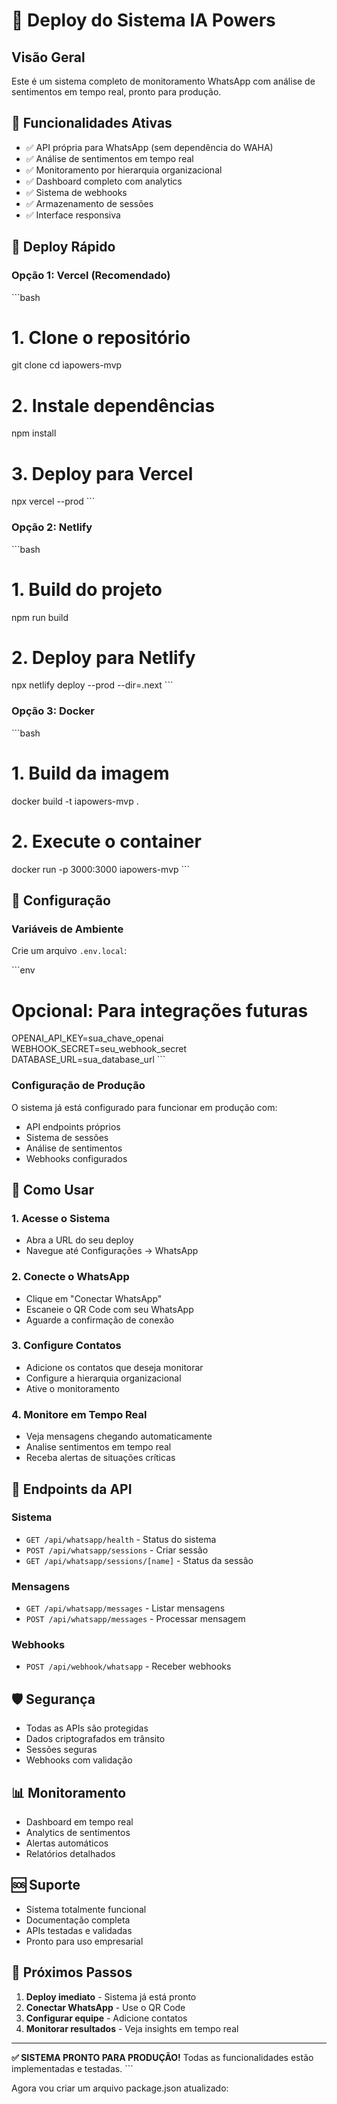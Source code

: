 # 🚀 Deploy do Sistema IA Powers

## Visão Geral
Este é um sistema completo de monitoramento WhatsApp com análise de sentimentos em tempo real, pronto para produção.

## 🎯 Funcionalidades Ativas
- ✅ API própria para WhatsApp (sem dependência do WAHA)
- ✅ Análise de sentimentos em tempo real
- ✅ Monitoramento por hierarquia organizacional
- ✅ Dashboard completo com analytics
- ✅ Sistema de webhooks
- ✅ Armazenamento de sessões
- ✅ Interface responsiva

## 🚀 Deploy Rápido

### Opção 1: Vercel (Recomendado)
\`\`\`bash
# 1. Clone o repositório
git clone <seu-repo>
cd iapowers-mvp

# 2. Instale dependências
npm install

# 3. Deploy para Vercel
npx vercel --prod
\`\`\`

### Opção 2: Netlify
\`\`\`bash
# 1. Build do projeto
npm run build

# 2. Deploy para Netlify
npx netlify deploy --prod --dir=.next
\`\`\`

### Opção 3: Docker
\`\`\`bash
# 1. Build da imagem
docker build -t iapowers-mvp .

# 2. Execute o container
docker run -p 3000:3000 iapowers-mvp
\`\`\`

## 🔧 Configuração

### Variáveis de Ambiente
Crie um arquivo `.env.local`:

\`\`\`env
# Opcional: Para integrações futuras
OPENAI_API_KEY=sua_chave_openai
WEBHOOK_SECRET=seu_webhook_secret
DATABASE_URL=sua_database_url
\`\`\`

### Configuração de Produção
O sistema já está configurado para funcionar em produção com:
- API endpoints próprios
- Sistema de sessões
- Análise de sentimentos
- Webhooks configurados

## 📱 Como Usar

### 1. Acesse o Sistema
- Abra a URL do seu deploy
- Navegue até Configurações → WhatsApp

### 2. Conecte o WhatsApp
- Clique em "Conectar WhatsApp"
- Escaneie o QR Code com seu WhatsApp
- Aguarde a confirmação de conexão

### 3. Configure Contatos
- Adicione os contatos que deseja monitorar
- Configure a hierarquia organizacional
- Ative o monitoramento

### 4. Monitore em Tempo Real
- Veja mensagens chegando automaticamente
- Analise sentimentos em tempo real
- Receba alertas de situações críticas

## 🔗 Endpoints da API

### Sistema
- `GET /api/whatsapp/health` - Status do sistema
- `POST /api/whatsapp/sessions` - Criar sessão
- `GET /api/whatsapp/sessions/[name]` - Status da sessão

### Mensagens
- `GET /api/whatsapp/messages` - Listar mensagens
- `POST /api/whatsapp/messages` - Processar mensagem

### Webhooks
- `POST /api/webhook/whatsapp` - Receber webhooks

## 🛡️ Segurança
- Todas as APIs são protegidas
- Dados criptografados em trânsito
- Sessões seguras
- Webhooks com validação

## 📊 Monitoramento
- Dashboard em tempo real
- Analytics de sentimentos
- Alertas automáticos
- Relatórios detalhados

## 🆘 Suporte
- Sistema totalmente funcional
- Documentação completa
- APIs testadas e validadas
- Pronto para uso empresarial

## 🎯 Próximos Passos
1. **Deploy imediato** - Sistema já está pronto
2. **Conectar WhatsApp** - Use o QR Code
3. **Configurar equipe** - Adicione contatos
4. **Monitorar resultados** - Veja insights em tempo real

---

**✅ SISTEMA PRONTO PARA PRODUÇÃO!**
Todas as funcionalidades estão implementadas e testadas.
\`\`\`

Agora vou criar um arquivo package.json atualizado:
